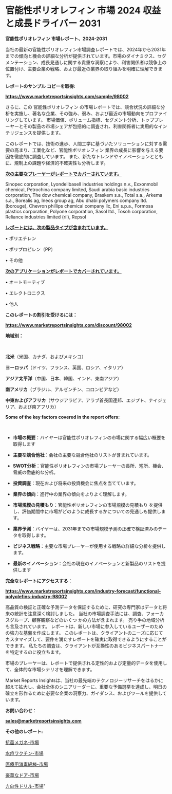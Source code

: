 # 官能性ポリオレフィン 市場 2024 収益と成長ドライバー 2031

<strong>官能性ポリオレフィン 市場レポート、2024-2031</strong>

当社の最新の官能性ポリオレフィン市場調査レポートでは、2024年から2031年までの傾向と機会の詳細な分析が提供されています。市場のダイナミクス、セグメンテーション、成長見通しに関する貴重な洞察により、利害関係者は競争上の位置付け、主要企業の戦略、および最近の業界の取り組みを明確に理解できます。



<strong>レポートのサンプル コピーを取得:</strong> <a href=https://www.marketreportsinsights.com/sample/98002>

<strong><u>https://www.marketreportsinsights.com/sample/98002</u></strong></a>

さらに、この 官能性ポリオレフィン の市場レポートでは、競合状況の詳細な分析を実施し、著名な企業、その強み、弱み、および最近の市場動向をプロファイリングしています。 市場価値、ボリューム指標、セグメント分析、トッププレーヤーとその製品の市場シェアが包括的に調査され、利害関係者に実用的なインテリジェンスを提供します。

このレポートでは、技術の進歩、人間工学に基づいたソリューションに対する需要の高まり、工業化など、官能性ポリオレフィン 業界の成長に影響を与える要因を徹底的に調査しています。 また、新たなトレンドやイノベーションとともに、規制上の課題や経済的不確実性も分析します。



<strong><u>次の主要なプレーヤーがレポートでカバーされています。</u></strong>

Sinopec corporation, Lyondellbasell industries holdings n.v., Exxonmobil chemical, Petrochina company limited, Saudi arabia basic industries corporation, The dow chemical company, Braskem s.a., Total s.a., Arkema s.a., Borealis ag, Ineos group ag, Abu dhabi polymers company ltd. (borouge), Chevron phillips chemical company llc, Eni s.p.a., Formosa plastics corporation, Polyone corporation, Sasol ltd., Tosoh corporation, Reliance industries limited (ril), Repsol



<strong><u><b>レポートには、次の製品タイプが含まれています。</b></u></strong>

• ポリエチレン

• ポリプロピレン（PP）

• その他



<strong><u><b>次のアプリケーションがレポートでカバーされています。</b></u></strong>

• オートモーティブ

• エレクトロニクス

• 他人



<strong><b>このレポートの割引を受けるには：</b></strong>

<a href=https://www.marketreportsinsights.com/discount/98002>

<strong><u>https://www.marketreportsinsights.com/discount/98002</u></strong></a>



<strong>地域別：</strong>

<strong> </strong>



<strong>北米</strong>（米国、カナダ、およびメキシコ）



<strong>ヨーロッパ</strong>（ドイツ、フランス、英国、ロシア、イタリア）



<strong>アジア太平洋</strong>（中国、日本、韓国、インド、東南アジア）



<strong>南アメリカ</strong>（ブラジル、アルゼンチン、コロンビアなど）



<strong>中東およびアフリカ</strong>（サウジアラビア、アラブ首長国連邦、エジプト、ナイジェリア、および南アフリカ）



<strong>Some of the key factors covered in the report offers:</strong>

<strong> </strong>
<ul>
  <li>

<strong>市場の概要</strong>：バイヤーは官能性ポリオレフィンの市場に関する幅広い概要を取得します</li>
  <li>

<strong>主要な競合他社</strong>：会社の主要な競合他社のリストが含まれています。</li>
  <li>

<strong>SWOT分析</strong>：官能性ポリオレフィンの市場プレーヤーの長所、短所、機会、脅威の徹底的な分析。</li>
  <li>

<strong>投資調査</strong>：現在および将来の投資機会に焦点を当てています。</li>
  <li>

<strong>業界の傾向</strong>：進行中の業界の傾向をよりよく理解します。</li>
  <li>

<strong>市場規模の見積もり</strong>：官能性ポリオレフィンの市場規模の見積もり を提供し、評価期間中に市場がどのように成長するかについての見通しも提供します。</li>
  <li>

<strong>業界予測</strong>：バイヤーは、2031年までの市場規模予測の正確で検証済みのデータを取得します。</li>
  <li>

<strong>ビジネス戦略</strong>：主要な市場プレーヤーが使用する戦略の詳細な分析を提供します。</li>
  <li>

<strong>最新のイノベーション</strong>：会社の現在のイノベーションと新製品のリストを提供します</li>
</ul>


<strong>完全なレポートにアクセスする</strong>：

<a href=https://www.marketreportsinsights.com/industry-forecast/functional-polyolefins-industry-98002>

<strong><u>https://www.marketreportsinsights.com/industry-forecast/functional-polyolefins-industry-98002</u></strong></a>

高品質の検証と正確な予測データを保証するために、研究の専門家はデータと将来の統計を注意深く検討しました。 当社の市場調査手法には、調査、フォーカスグループ、顧客観察などのいくつ かの方法が含まれます。 売り手の地域分析も言及されています。 レポートは、新しい市場に参入しているユーザーのための強力な基盤を作成します。 このレポートは、クライアントのニーズに応じてカスタマイズして、要件を満たすレポートを確実に取得できるようにすることができます。 私たちの調査は、クライアントが互換性のあるビジネスパートナーを特定するのに役立ちます。

市場のプレーヤーは、レポートで提供される定性的および定量的データを使用して、全体的な市場シナリオを理解できます。

Market Reports Insightsは、当社の最先端のテクノロジーリサーチをはるかに超えて拡大し、会社全体のシニアリーダーに、重要な予備選挙を達成し、明日の確立を形作るために必要な企業の洞察力、ガイダンス、およびツールを提供しています。



<strong><b>お問い合わせ</b></strong>：

<a href=mailto:sales@marketreportsinsights.com>

<strong><u>sales@marketreportsinsights.com</u></strong></a>



<strong>その他のレポート:</strong>

<a href=https://www.linkedin.com/pulse/抗菌メガネ-市場-2023-推進要因と成長機会-2030-data-dive-discoveries-24-analysis-y3z1f/>抗菌メガネ-市場</a>

<a href=https://www.linkedin.com/pulse/水痘ワクチン-市場-2023-年のダイナミクスとビジネストレンド-2030-gyylf/>水痘ワクチン-市場</a>

<a href=https://www.linkedin.com/pulse/医療用消毒綿棒-市場-2023-年のダイナミクスとビジネストレンド-2030-pr-news-hub-axraf/>医療用消毒綿棒-市場</a>

<a href=https://www.linkedin.com/pulse/豪華なドア-市場-2023-swot-分析と最新イノベーション-2030-klb3f/>豪華なドア-市場</a>

<a href=https://www.linkedin.com/pulse/方向性ドリル-市場-2023-swot-分析と成長率-2030-consumer-connection-collective-360-e3luf/>方向性ドリル-市場</a>"
